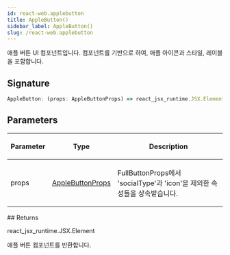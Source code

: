 ```yaml
---
id: react-web.applebutton
title: AppleButton()
sidebar_label: AppleButton()
slug: /react-web.applebutton
---
```






애플 버튼 UI 컴포넌트입니다.  컴포넌트를 기반으로 하여, 애플 아이콘과 스타일, 레이블을 포함합니다.

## Signature

```typescript
AppleButton: (props: AppleButtonProps) => react_jsx_runtime.JSX.Element
```

## Parameters

<table><thead><tr><th>

Parameter


</th><th>

Type


</th><th>

Description


</th></tr></thead>
<tbody><tr><td>

props


</td><td>

[AppleButtonProps](./react-web.applebuttonprops)


</td><td>

FullButtonProps에서 'socialType'과 'icon'을 제외한 속성들을 상속받습니다.


</td></tr>
</tbody></table>
## Returns

react_jsx_runtime.JSX.Element

애플 버튼 컴포넌트를 반환합니다.


